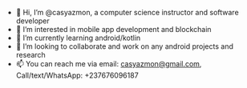 - 👋 Hi, I’m @casyazmon, a computer science instructor and software developer
- 👀 I’m interested in mobile app development and blockchain
- 🌱 I’m currently learning android/kotlin
- 💞️ I’m looking to collaborate and work on any android projects and research
- 📫 You can reach me via email: casyazmon@gmail.com, Call/text/WhatsApp: +237676096187

<!---
casyazmon/casyazmon is a ✨ special ✨ repository because its `README.md` (this file) appears on your GitHub profile.
You can click the Preview link to take a look at your changes.
--->
